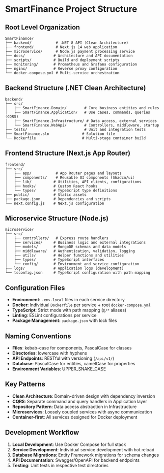 # SmartFinance Project Structure

## Root Level Organization
```
SmartFinance/
├── backend/           # .NET 8 API (Clean Architecture)
├── frontend/          # Next.js 14 web application
├── microservice/      # Node.js payment processing service
├── docs/             # Architecture and API documentation
├── scripts/          # Build and deployment scripts
├── monitoring/       # Prometheus and Grafana configuration
├── nginx/            # Reverse proxy configuration
└── docker-compose.yml # Multi-service orchestration
```

## Backend Structure (.NET Clean Architecture)
```
backend/
├── src/
│   ├── SmartFinance.Domain/        # Core business entities and rules
│   ├── SmartFinance.Application/   # Use cases, commands, queries (CQRS)
│   ├── SmartFinance.Infrastructure/ # Data access, external services
│   └── SmartFinance.WebApi/        # Controllers, middleware, startup
├── tests/                          # Unit and integration tests
├── SmartFinance.sln               # Solution file
└── Dockerfile                     # Multi-stage container build
```

## Frontend Structure (Next.js App Router)
```
frontend/
├── src/
│   ├── app/           # App Router pages and layouts
│   ├── components/    # Reusable UI components (Shadcn/ui)
│   ├── lib/          # Utilities, API clients, configurations
│   ├── hooks/        # Custom React hooks
│   └── types/        # TypeScript type definitions
├── public/           # Static assets
├── package.json      # Dependencies and scripts
└── next.config.js    # Next.js configuration
```

## Microservice Structure (Node.js)
```
microservice/
├── src/
│   ├── controllers/   # Express route handlers
│   ├── services/     # Business logic and external integrations
│   ├── models/       # MongoDB schemas and data models
│   ├── middleware/   # Authentication, validation, logging
│   ├── utils/        # Helper functions and utilities
│   ├── types/        # TypeScript interfaces
│   └── config/       # Environment and service configuration
├── logs/             # Application logs (development)
└── tsconfig.json     # TypeScript configuration with path mapping
```

## Configuration Files
- **Environment**: `.env.local` files in each service directory
- **Docker**: Individual `Dockerfile` per service + root `docker-compose.yml`
- **TypeScript**: Strict mode with path mapping (`@/*` aliases)
- **Linting**: ESLint configurations per service
- **Package Management**: `package.json` with lock files

## Naming Conventions
- **Files**: kebab-case for components, PascalCase for classes
- **Directories**: lowercase with hyphens
- **API Endpoints**: RESTful with versioning (`/api/v1/`)
- **Database**: PascalCase for entities, camelCase for properties
- **Environment Variables**: UPPER_SNAKE_CASE

## Key Patterns
- **Clean Architecture**: Domain-driven design with dependency inversion
- **CQRS**: Separate command and query handlers in Application layer
- **Repository Pattern**: Data access abstraction in Infrastructure
- **Microservices**: Loosely coupled services with async communication
- **Container-first**: All services designed for Docker deployment

## Development Workflow
1. **Local Development**: Use Docker Compose for full stack
2. **Service Development**: Individual service development with hot reload
3. **Database Migrations**: Entity Framework migrations for schema changes
4. **API Documentation**: Swagger/OpenAPI for backend endpoints
5. **Testing**: Unit tests in respective test directories